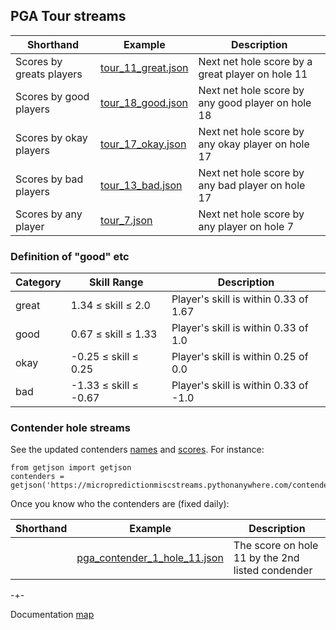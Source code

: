 ## PGA Tour streams


| Shorthand             | Example                                                                                                | Description                                      |
|-------------------------|--------------------------------------------------------------------------------------------------------|--------------------------------------------------|
| Scores by greats players   | [tour_11_great.json](https://www.microprediction.org/stream_dashboard.html?stream=tour_11_great)          | Next net hole score by a great player on hole 11     |
| Scores by good players  | [tour_18_good.json](https://www.microprediction.org/stream_dashboard.html?stream=tour_18_good)     | Next net hole score by any good player on hole 18|
| Scores by okay players   | [tour_17_okay.json](https://www.microprediction.org/stream_dashboard.html?stream=tour_17_okay)      | Next net hole score by any okay player on hole 17 |
| Scores by bad players   | [tour_13_bad.json](https://www.microprediction.org/stream_dashboard.html?stream=tour_13_bad)      | Next net hole score by any bad player on hole 17 |
| Scores by any player   | [tour_7.json](https://www.microprediction.org/stream_dashboard.html?stream=tour_7)      | Next net hole score by any player on hole 7 |



### Definition of "good" etc

| Category | Skill Range                           | Description                                          |
|----------|---------------------------------------|------------------------------------------------------|
| great    | 1.34 ≤ skill ≤ 2.0                    | Player's skill is within 0.33 of 1.67                |
| good     | 0.67 ≤ skill ≤ 1.33                   | Player's skill is within 0.33 of 1.0                 |
| okay     | -0.25 ≤ skill ≤ 0.25                  | Player's skill is within 0.25 of 0.0                 |
| bad      | -1.33 ≤ skill ≤ -0.67                 | Player's skill is within 0.33 of -1.0                |


### Contender hole streams

See the updated contenders [names](https://micropredictionmiscstreams.pythonanywhere.com/contenders/names) and [scores](https://micropredictionmiscstreams.pythonanywhere.com/contenders/scores). For instance:

    from getjson import getjson
    contenders = getjson('https://micropredictionmiscstreams.pythonanywhere.com/contenders/name')
    
Once you know who the contenders are (fixed daily):    


| Shorthand             | Example                                                                                                | Description                                      |
|-------------------------|--------------------------------------------------------------------------------------------------------|--------------------------------------------------|
|    | [pga_contender_1_hole_11.json](https://www.microprediction.org/stream_dashboard.html?stream=pga_contender_1_hole_11)          | The score on hole 11 by the 2nd listed condender    |








-+- 

Documentation [map](https://microprediction.github.io/microprediction/map.html)
 
  




